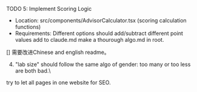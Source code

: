   TODO 5: Implement Scoring Logic
  - Location: src/components/AdvisorCalculator.tsx (scoring calculation functions)
  - Requirements: Different options should add/subtract different point values
add to claude.md
make a thourough algo.md in root.

[] 需要改进Chinese and english readme。


4. "lab size" should follow the same algo of gender: too many or too less are both bad.\

try to let all pages in one website for SEO.